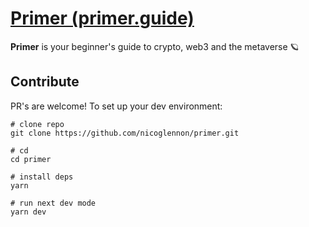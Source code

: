 # [Primer (primer.guide)](https://primer.guide)

**Primer** is your beginner's guide to crypto, web3 and the metaverse 🪐

## Contribute

PR's are welcome! To set up your dev environment:

```shell
# clone repo
git clone https://github.com/nicoglennon/primer.git

# cd
cd primer

# install deps
yarn

# run next dev mode
yarn dev
```
